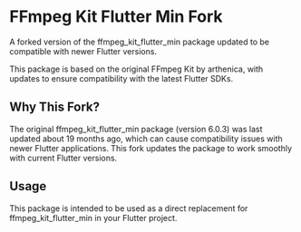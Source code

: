 # FFmpeg Kit Flutter Min Fork

A forked version of the ffmpeg_kit_flutter_min package updated to be compatible with newer Flutter versions.

This package is based on the original FFmpeg Kit by arthenica, with updates to ensure compatibility with the latest Flutter SDKs.

## Why This Fork?

The original ffmpeg_kit_flutter_min package (version 6.0.3) was last updated about 19 months ago, which can cause compatibility issues with newer Flutter applications. This fork updates the package to work smoothly with current Flutter versions.

## Usage

This package is intended to be used as a direct replacement for ffmpeg_kit_flutter_min in your Flutter project.
